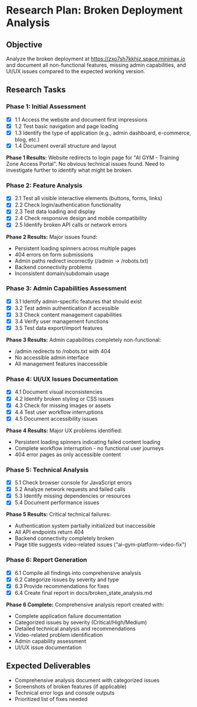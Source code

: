 # Research Plan: Broken Deployment Analysis

## Objective
Analyze the broken deployment at https://zxo7sh7kkhjz.space.minimax.io and document all non-functional features, missing admin capabilities, and UI/UX issues compared to the expected working version.

## Research Tasks

### Phase 1: Initial Assessment
- [x] 1.1 Access the website and document first impressions
- [x] 1.2 Test basic navigation and page loading
- [x] 1.3 Identify the type of application (e.g., admin dashboard, e-commerce, blog, etc.)
- [x] 1.4 Document overall structure and layout

**Phase 1 Results:** Website redirects to login page for "AI GYM - Training Zone Access Portal". No obvious technical issues found. Need to investigate further to identify what might be broken.

### Phase 2: Feature Analysis
- [x] 2.1 Test all visible interactive elements (buttons, forms, links)
- [x] 2.2 Check login/authentication functionality
- [x] 2.3 Test data loading and display
- [x] 2.4 Check responsive design and mobile compatibility
- [x] 2.5 Identify broken API calls or network errors

**Phase 2 Results:** Major issues found:
- Persistent loading spinners across multiple pages
- 404 errors on form submissions
- Admin paths redirect incorrectly (/admin → /robots.txt)
- Backend connectivity problems
- Inconsistent domain/subdomain usage

### Phase 3: Admin Capabilities Assessment
- [x] 3.1 Identify admin-specific features that should exist
- [x] 3.2 Test admin authentication if accessible
- [x] 3.3 Check content management capabilities
- [x] 3.4 Verify user management functions
- [x] 3.5 Test data export/import features

**Phase 3 Results:** Admin capabilities completely non-functional:
- /admin redirects to /robots.txt with 404
- No accessible admin interface
- All management features inaccessible

### Phase 4: UI/UX Issues Documentation
- [x] 4.1 Document visual inconsistencies
- [x] 4.2 Identify broken styling or CSS issues
- [x] 4.3 Check for missing images or assets
- [x] 4.4 Test user workflow interruptions
- [x] 4.5 Document accessibility issues

**Phase 4 Results:** Major UX problems identified:
- Persistent loading spinners indicating failed content loading
- Complete workflow interruption - no functional user journeys
- 404 error pages as only accessible content

### Phase 5: Technical Analysis
- [x] 5.1 Check browser console for JavaScript errors
- [x] 5.2 Analyze network requests and failed calls
- [x] 5.3 Identify missing dependencies or resources
- [x] 5.4 Document performance issues

**Phase 5 Results:** Critical technical failures:
- Authentication system partially initialized but inaccessible
- All API endpoints return 404
- Backend connectivity completely broken
- Page title suggests video-related issues ("ai-gym-platform-video-fix")

### Phase 6: Report Generation
- [x] 6.1 Compile all findings into comprehensive analysis
- [x] 6.2 Categorize issues by severity and type
- [x] 6.3 Provide recommendations for fixes
- [x] 6.4 Create final report in docs/broken_state_analysis.md

**Phase 6 Complete:** Comprehensive analysis report created with:
- Complete application failure documentation
- Categorized issues by severity (Critical/High/Medium)
- Detailed technical analysis and recommendations
- Video-related problem identification
- Admin capability assessment
- UI/UX issue documentation

## Expected Deliverables
- Comprehensive analysis document with categorized issues
- Screenshots of broken features (if applicable)
- Technical error logs and console outputs
- Prioritized list of fixes needed
